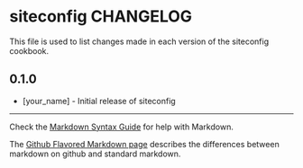siteconfig CHANGELOG
====================

This file is used to list changes made in each version of the siteconfig cookbook.

0.1.0
-----
- [your_name] - Initial release of siteconfig

- - -
Check the [Markdown Syntax Guide](http://daringfireball.net/projects/markdown/syntax) for help with Markdown.

The [Github Flavored Markdown page](http://github.github.com/github-flavored-markdown/) describes the differences between markdown on github and standard markdown.
